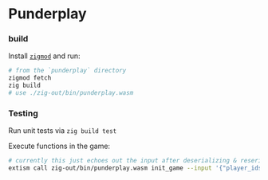 # Punderplay

### build

Install [`zigmod`](https://github.com/nektro/zigmod#download) and run:

```sh
# from the `punderplay` directory
zigmod fetch
zig build
# use ./zig-out/bin/punderplay.wasm
```

### Testing

Run unit tests via `zig build test`

Execute functions in the game:

```sh
# currently this just echoes out the input after deserializing & reserializing
extism call zig-out/bin/punderplay.wasm init_game --input '{"player_ids": ["steve", "ben"]}' | jq .
```